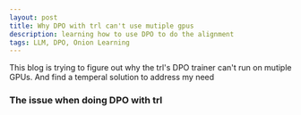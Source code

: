 ```yaml
---
layout: post
title: Why DPO with trl can't use mutiple gpus
description: learning how to use DPO to do the alignment
tags: LLM, DPO, Onion Learning
---
```


This blog is trying to figure out why the trl's DPO trainer can't run on mutiple GPUs. And find a temperal solution to address my need

### The issue when doing DPO with trl


